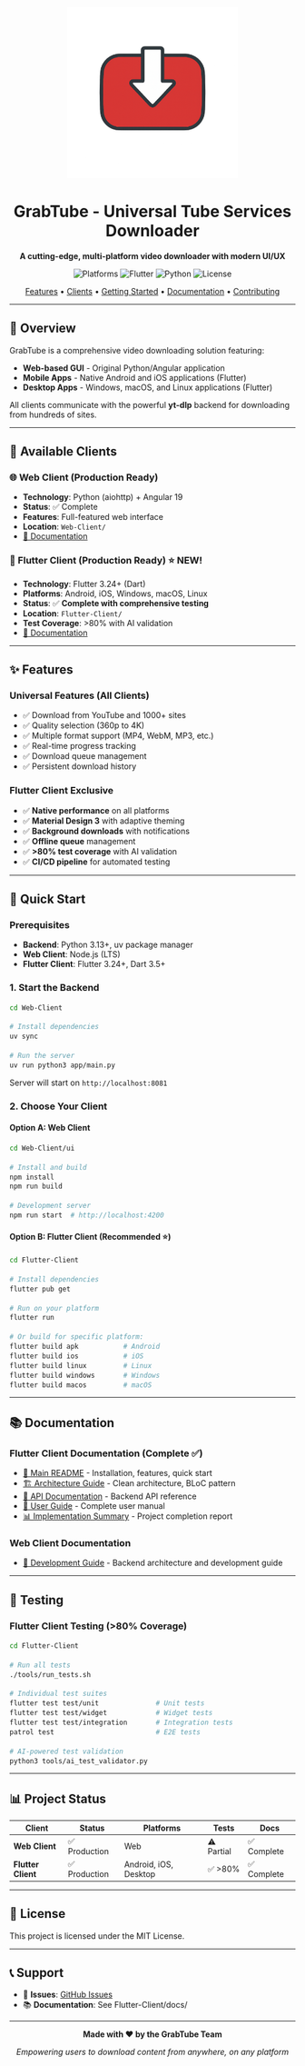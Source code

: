 <div align="center">

<img src="Assets/Logo.jpeg" alt="GrabTube Logo" width="300"/>

# GrabTube - Universal Tube Services Downloader

**A cutting-edge, multi-platform video downloader with modern UI/UX**

![Platforms](https://img.shields.io/badge/platforms-Web%20%7C%20Android%20%7C%20iOS%20%7C%20Desktop-blue)
![Flutter](https://img.shields.io/badge/Flutter-3.24+-02569B?logo=flutter)
![Python](https://img.shields.io/badge/Python-3.13+-3776AB?logo=python)
![License](https://img.shields.io/badge/license-MIT-green)

[Features](#features) • [Clients](#clients) • [Getting Started](#getting-started) • [Documentation](#documentation) • [Contributing](#contributing)

</div>

---

## 🌟 Overview

GrabTube is a comprehensive video downloading solution featuring:
- **Web-based GUI** - Original Python/Angular application
- **Mobile Apps** - Native Android and iOS applications (Flutter)
- **Desktop Apps** - Windows, macOS, and Linux applications (Flutter)

All clients communicate with the powerful **yt-dlp** backend for downloading from hundreds of sites.

---

## 📱 Available Clients

### 🌐 Web Client (Production Ready)
- **Technology**: Python (aiohttp) + Angular 19
- **Status**: ✅ Complete
- **Features**: Full-featured web interface
- **Location**: `Web-Client/`
- [📖 Documentation](CLAUDE.md)

### 📱 Flutter Client (Production Ready) ⭐ NEW!
- **Technology**: Flutter 3.24+ (Dart)
- **Platforms**: Android, iOS, Windows, macOS, Linux
- **Status**: ✅ **Complete with comprehensive testing**
- **Location**: `Flutter-Client/`
- **Test Coverage**: >80% with AI validation
- [📖 Documentation](Flutter-Client/README.md)

---

## ✨ Features

### Universal Features (All Clients)
- ✅ Download from YouTube and 1000+ sites
- ✅ Quality selection (360p to 4K)
- ✅ Multiple format support (MP4, WebM, MP3, etc.)
- ✅ Real-time progress tracking
- ✅ Download queue management
- ✅ Persistent download history

### Flutter Client Exclusive
- ✅ **Native performance** on all platforms
- ✅ **Material Design 3** with adaptive theming
- ✅ **Background downloads** with notifications
- ✅ **Offline queue** management
- ✅ **>80% test coverage** with AI validation
- ✅ **CI/CD pipeline** for automated testing

---

## 🚀 Quick Start

### Prerequisites
- **Backend**: Python 3.13+, uv package manager
- **Web Client**: Node.js (LTS)
- **Flutter Client**: Flutter 3.24+, Dart 3.5+

### 1. Start the Backend

```bash
cd Web-Client

# Install dependencies
uv sync

# Run the server
uv run python3 app/main.py
```

Server will start on `http://localhost:8081`

### 2. Choose Your Client

#### Option A: Web Client

```bash
cd Web-Client/ui

# Install and build
npm install
npm run build

# Development server
npm run start  # http://localhost:4200
```

#### Option B: Flutter Client (Recommended ⭐)

```bash
cd Flutter-Client

# Install dependencies
flutter pub get

# Run on your platform
flutter run

# Or build for specific platform:
flutter build apk           # Android
flutter build ios           # iOS
flutter build linux         # Linux
flutter build windows       # Windows
flutter build macos         # macOS
```

---

## 📚 Documentation

### Flutter Client Documentation (Complete ✅)
- [📘 Main README](Flutter-Client/README.md) - Installation, features, quick start
- [🏗️ Architecture Guide](Flutter-Client/docs/ARCHITECTURE.md) - Clean architecture, BLoC pattern
- [🔌 API Documentation](Flutter-Client/docs/API.md) - Backend API reference
- [👤 User Guide](Flutter-Client/docs/USER_GUIDE.md) - Complete user manual
- [📊 Implementation Summary](IMPLEMENTATION_SUMMARY.md) - Project completion report

### Web Client Documentation
- [📘 Development Guide](CLAUDE.md) - Backend architecture and development guide

---

## 🧪 Testing

### Flutter Client Testing (>80% Coverage)

```bash
cd Flutter-Client

# Run all tests
./tools/run_tests.sh

# Individual test suites
flutter test test/unit              # Unit tests
flutter test test/widget            # Widget tests
flutter test test/integration       # Integration tests
patrol test                         # E2E tests

# AI-powered test validation
python3 tools/ai_test_validator.py
```

---

## 📊 Project Status

| Client | Status | Platforms | Tests | Docs |
|--------|--------|-----------|-------|------|
| **Web Client** | ✅ Production | Web | ⚠️ Partial | ✅ Complete |
| **Flutter Client** | ✅ Production | Android, iOS, Desktop | ✅ >80% | ✅ Complete |

---

## 📄 License

This project is licensed under the MIT License.

---

## 📞 Support

- 🐛 **Issues**: [GitHub Issues](https://github.com/yourusername/grabtube/issues)
- 📚 **Documentation**: See Flutter-Client/docs/

---

<div align="center">

**Made with ❤️ by the GrabTube Team**

*Empowering users to download content from anywhere, on any platform*

</div>
